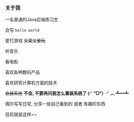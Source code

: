 ### 关于我

一名普通的Java后端练习生

会写 `hello world`

爱打游戏 ~~又菜又爱玩~~

听音乐

看电影

喜欢各种数码产品

喜欢研究计算机方面的技术

~~会装系统~~ **不会, 不要再问我怎么重装系统了 (╯°□°）╯︵ ┻━┻**

偶尔写写日常, 分享一些自己看到的 或者 有趣的东西

目前就是这样~~

